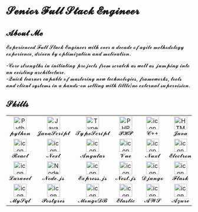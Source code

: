 <h1>𝓢𝓮𝓷𝓲𝓸𝓻 𝓕𝓾𝓵𝓵 𝓢𝓽𝓪𝓬𝓴 𝓔𝓷𝓰𝓲𝓷𝓮𝓮𝓻</h1>

## 𝓐𝓫𝓸𝓾𝓽 𝓜𝓮 
𝓔𝔁𝓹𝓮𝓻𝓲𝓮𝓷𝓬𝓮𝓭 𝓕𝓾𝓵𝓵 𝓢𝓽𝓪𝓬𝓴 𝓔𝓷𝓰𝓲𝓷𝓮𝓮𝓻 𝔀𝓲𝓽𝓱 𝓸𝓿𝓮𝓻 𝓪 𝓭𝓮𝓬𝓪𝓭𝓮 𝓸𝓯 𝓪𝓰𝓲𝓵𝓮 𝓶𝓮𝓽𝓱𝓸𝓭𝓸𝓵𝓸𝓰𝔂 𝓮𝔁𝓹𝓮𝓻𝓲𝓮𝓷𝓬𝓮, 𝓭𝓻𝓲𝓿𝓮𝓷 𝓫𝔂 𝓸𝓹𝓽𝓲𝓶𝓲𝔃𝓪𝓽𝓲𝓸𝓷 𝓪𝓷𝓭 𝓶𝓸𝓽𝓲𝓿𝓪𝓽𝓲𝓸𝓷.

-𝓒𝓸𝓻𝓮 𝓼𝓽𝓻𝓮𝓷𝓰𝓽𝓱𝓼 𝓲𝓷 𝓲𝓷𝓲𝓽𝓲𝓪𝓽𝓲𝓷𝓰 𝓹𝓻𝓸𝓳𝓮𝓬𝓽𝓼 𝓯𝓻𝓸𝓶 𝓼𝓬𝓻𝓪𝓽𝓬𝓱 𝓪𝓼 𝔀𝓮𝓵𝓵 𝓪𝓼 𝓳𝓾𝓶𝓹𝓲𝓷𝓰 𝓲𝓷𝓽𝓸 𝓪𝓷 𝓮𝔁𝓲𝓼𝓽𝓲𝓷𝓰 𝓪𝓻𝓬𝓱𝓲𝓽𝓮𝓬𝓽𝓾𝓻𝓮.<br>
-𝓠𝓾𝓲𝓬𝓴 𝓵𝓮𝓪𝓻𝓷𝓮𝓻 𝓬𝓪𝓹𝓪𝓫𝓵𝓮 𝓸𝓯 𝓶𝓪𝓼𝓽𝓮𝓻𝓲𝓷𝓰 𝓷𝓮𝔀 𝓽𝓮𝓬𝓱𝓷𝓸𝓵𝓸𝓰𝓲𝓮𝓼, 𝓯𝓻𝓪𝓶𝓮𝔀𝓸𝓻𝓴𝓼, 𝓽𝓸𝓸𝓵𝓼 𝓪𝓷𝓭 𝓬𝓵𝓲𝓮𝓷𝓽 𝓼𝔂𝓼𝓽𝓮𝓶𝓼 𝓲𝓷 𝓪 𝓱𝓪𝓷𝓭𝓼-𝓸𝓷 𝓼𝓮𝓽𝓽𝓲𝓷𝓰 𝔀𝓲𝓽𝓱 𝓵𝓲𝓽𝓽𝓵𝓮/𝓷𝓸 𝓮𝔁𝓽𝓮𝓻𝓷𝓪𝓵 𝓼𝓾𝓹𝓮𝓻𝓿𝓲𝓼𝓲𝓸𝓷.

## 𝓢𝓴𝓲𝓵𝓵𝓼
<table>  
  <tr> 
    <td align="center" width="90">  
      <img  width="35" height="35" src="[https://skillicons.dev](https://skillicons.dev)/icons?i=python" alt="Python" />  
      <br>𝓹𝔂𝓽𝓱𝓸𝓷  
    </td> 
    <td align="center" width="90">  
      <img  width="35" height="35" src="https://skillicons.dev/icons?i=js" alt="Javascript" />  
      <br>𝓙𝓪𝓿𝓪𝓢𝓬𝓻𝓲𝓹𝓽  
    </td>
    <td align="center" width="90">  
      <img  width="35" height="35" src="https://skillicons.dev/icons?i=ts" alt="TypeScript" />  
      <br>𝓣𝔂𝓹𝓮𝓢𝓬𝓻𝓲𝓹𝓽  
    </td>     
    <td align="center" width="90">  
      <img  width="35" height="35" src="https://skillicons.dev/icons?i=php" alt="PHP" />  
      <br>𝓟𝓗𝓟  
    </td>      
    <td align="center" width="90" align="center" width="90">  
      <img  width="35" height="35" src="https://skillicons.dev/icons?i=cpp" alt="icon" alt="C++" />  
      <br>𝓒++  
    </td> 
    <td align="center" width="90">  
    <img  width="35" height="35" src="https://skillicons.dev/icons?i=java" alt="HTML" />  
      <br>𝓙𝓪𝓿𝓪  
    </td>  
    <td align="center" width="90">  
      <img  width="35" height="35" src="https://skillicons.dev/icons?i=go" alt="CSS" />  
      <br>𝓖𝓸
    </td> 
  </tr>  
  <tr>  
    <td align="center" width="90">  
      <img  width="35" height="35" src="https://skillicons.dev/icons?i=react" alt="icon" alt="React" />  
      <br>𝓡𝓮𝓪𝓬𝓽  
    </td>
    <td align="center" width="90">  
      <img  width="35" height="35" src="https://skillicons.dev/icons?i=next" alt="icon" alt="Next" />  
      <br>𝓝𝓮𝔁𝓽  
    </td>
    <td align="center" width="90">  
      <img  width="35" height="35" src="https://skillicons.dev/icons?i=angular" alt="icon" alt="Angular" />  
      <br>𝓐𝓷𝓰𝓾𝓵𝓪𝓻  
    </td>
    <td align="center" width="90">  
      <img  width="35" height="35" src="https://skillicons.dev/icons?i=vue" alt="icon" alt="Vue" />  
      <br>𝓥𝓾𝓮  
    </td>
    <td align="center" width="90">  
      <img  width="35" height="35" src="https://skillicons.dev/icons?i=nuxt" alt="icon" alt="Bootstrap" />  
      <br>𝓝𝓾𝔁𝓽  
    </td>
    <td align="center" width="90">  
      <img  width="35" height="35" src="https://skillicons.dev/icons?i=electron" alt="icon" alt="Threejs" />  
      <br>𝓔𝓵𝓮𝓬𝓽𝓻𝓸𝓷  
    </td>
    <td align="center" width="90">  
      <img  width="35" height="35" src="https://skillicons.dev/icons?i=tailwind" alt="icon" alt="Tailwind" />  
      <br>𝓣𝓪𝓲𝓵𝔀𝓲𝓷𝓭 
    </td>
  </tr>
  <tr>  
    <td align="center" width="90">  
      <img  width="35" height="35" src="https://skillicons.dev/icons?i=laravel" alt="icon" alt="Laravel" />  
      <br>𝓛𝓪𝓻𝓪𝓿𝓮𝓵  
    </td>
    <td align="center" width="90">  
      <img  width="35" height="35" src="https://skillicons.dev/icons?i=nodejs" alt="NodeJs" />  
      <br>𝓝𝓸𝓭𝓮.𝓳𝓼  
    </td>   
    <td align="center" width="90">  
      <img  width="35" height="35" src="https://skillicons.dev/icons?i=express" alt="icon" alt="Express" />  
      <br>𝓔𝔁𝓹𝓻𝓮𝓼𝓼.𝓳𝓼
    </td>
    <td align="center" width="90">  
      <img  width="35" height="35" src="https://skillicons.dev/icons?i=nestjs" alt="icon" alt="Nestjs" />  
      <br>𝓝𝓮𝓼𝓽.𝓳𝓼  
    </td>
    <td align="center" width="90">  
      <img  width="35" height="35" src="https://skillicons.dev/icons?i=django" alt="icon" alt="Django" />  
      <br>𝓓𝓳𝓪𝓷𝓰𝓸  
    </td>
    <td align="center" width="90">  
      <img  width="35" height="35" src="https://skillicons.dev/icons?i=flask" alt="icon" alt="Flask" />  
      <br>𝓕𝓵𝓪𝓼𝓴  
    </td>
    <td align="center" width="90">  
      <img  width="35" height="35" src="https://skillicons.dev/icons?i=fastapi" alt="icon" alt="WordPress" />  
      <br>𝓕𝓪𝓼𝓽𝓐𝓟𝓘  
    </td>
  </tr>
  <tr>  
    <td align="center" width="90">  
      <img  width="35" height="35" src="https://skillicons.dev/icons?i=mysql" alt="icon" alt="MySql" />  
      <br>𝓜𝔂𝓢𝓺𝓵  
    </td>
    <td align="center" width="90">  
      <img  width="35" height="35" src="https://skillicons.dev/icons?i=postgresql" alt="icon" alt="PostgreSQL" />  
      <br>𝓟𝓸𝓼𝓽𝓰𝓻𝓮𝓼 
    </td>
    <td align="center" width="90">  
      <img  width="35" height="35" src="https://skillicons.dev/icons?i=mongodb" alt="icon" alt="MongoDB" />  
      <br>𝓜𝓸𝓷𝓰𝓸𝓓𝓑
    </td>
    <td align="center" width="90">  
      <img  width="35" height="35" src="https://skillicons.dev/icons?i=elasticsearch" alt="icon" alt="Git" />  
      <br>𝓔𝓵𝓪𝓼𝓽𝓲𝓬
    </td>
    <td align="center" width="90">  
      <img  width="35" height="35" src="https://skillicons.dev/icons?i=aws" alt="icon" alt="AWS" />  
      <br>𝓐𝓦𝓢  
    </td>
    <td align="center" width="90">  
      <img  width="35" height="35" src="https://skillicons.dev/icons?i=azure" alt="icon" alt="Nginx" />  
      <br>𝓐𝔃𝓾𝓻𝓮  
    </td>
    <td align="center" width="90">  
      <img  width="35" height="35" src="https://skillicons.dev/icons?i=gcp" alt="icon" alt="Docker" />  
      <br>𝓖𝓒𝓟  
    </td>
  </tr>
</table>  
</div>
<!-- ![](http://github-profile-summary-cards.vercel.app/api/cards/most-commit-language?username=coolkei&theme=solarized) -->
